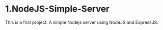 # 1.NodeJS-Simple-Server
This is a first project. A simple Nodejs server using NodeJS and ExpressJS.
